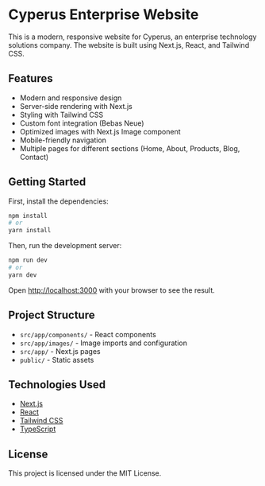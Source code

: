 # Cyperus Enterprise Website

This is a modern, responsive website for Cyperus, an enterprise technology solutions company. The website is built using Next.js, React, and Tailwind CSS.

## Features

- Modern and responsive design
- Server-side rendering with Next.js
- Styling with Tailwind CSS
- Custom font integration (Bebas Neue)
- Optimized images with Next.js Image component
- Mobile-friendly navigation
- Multiple pages for different sections (Home, About, Products, Blog, Contact)

## Getting Started

First, install the dependencies:

```bash
npm install
# or
yarn install
```

Then, run the development server:

```bash
npm run dev
# or
yarn dev
```

Open [http://localhost:3000](http://localhost:3000) with your browser to see the result.

## Project Structure

- `src/app/components/` - React components
- `src/app/images/` - Image imports and configuration
- `src/app/` - Next.js pages
- `public/` - Static assets

## Technologies Used

- [Next.js](https://nextjs.org/)
- [React](https://reactjs.org/)
- [Tailwind CSS](https://tailwindcss.com/)
- [TypeScript](https://www.typescriptlang.org/)

## License

This project is licensed under the MIT License.

